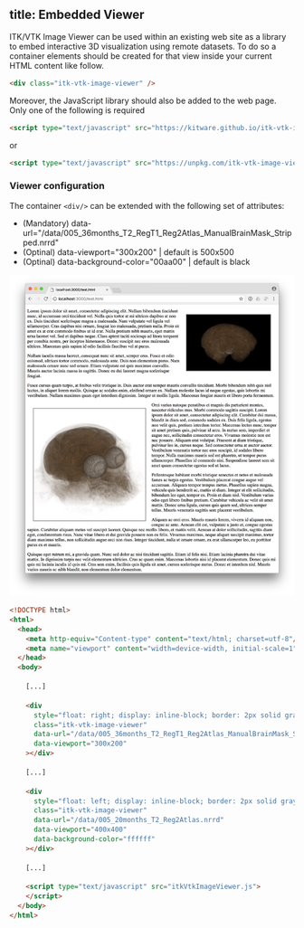 title: Embedded Viewer
---

ITK/VTK Image Viewer can be used within an existing web site as a library to embed interactive 3D visualization using remote datasets.
To do so a container elements should be created for that view inside your current HTML content like follow.

```html
<div class="itk-vtk-image-viewer" />
```

Moreover, the JavaScript library should also be added to the web page. Only one of the following is required

```html
<script type="text/javascript" src="https://kitware.github.io/itk-vtk-image-viewer/app/itkVtkImageViewer.js">
```

or 

```html
<script type="text/javascript" src="https://unpkg.com/itk-vtk-image-viewer/dist/itkVtkImageViewer.js">
```

### Viewer configuration

The container `<div/>` can be extended with the following set of attributes:

- (Mandatory) data-url="/data/005_36months_T2_RegT1_Reg2Atlas_ManualBrainMask_Stripped.nrrd"
- (Optinal) data-viewport="300x200" | default is 500x500
- (Optinal) data-background-color="00aa00" | default is black


![ItkVtkImageViewer-embedded](./embeddedViewer.jpg)

```html
<!DOCTYPE html>
<html>
  <head>
    <meta http-equiv="Content-type" content="text/html; charset=utf-8"/>
    <meta name="viewport" content="width=device-width, initial-scale=1">
  </head>
  <body>

    [...]

    <div
      style="float: right; display: inline-block; border: 2px solid gray; margin: 20px;"
      class="itk-vtk-image-viewer"
      data-url="/data/005_36months_T2_RegT1_Reg2Atlas_ManualBrainMask_Stripped.nrrd"
      data-viewport="300x200"
    ></div>

    [...]

    <div
      style="float: left; display: inline-block; border: 2px solid gray; margin: 20px;"
      class="itk-vtk-image-viewer"
      data-url="/data/005_20months_T2_Reg2Atlas.nrrd"
      data-viewport="400x400"
      data-background-color="ffffff"
    ></div>

    [...]

    <script type="text/javascript" src="itkVtkImageViewer.js">
    </script>
  </body>
</html>
```
